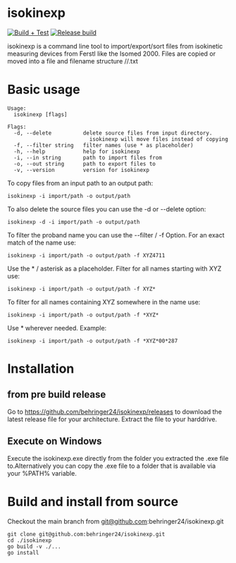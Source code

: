 # isokinexp
[![Build + Test](https://github.com/behringer24/isokinexp/actions/workflows/go.yml/badge.svg)](https://github.com/behringer24/isokinexp/actions/workflows/go.yml)
[![Release build](https://github.com/behringer24/isokinexp/actions/workflows/release.yml/badge.svg)](https://github.com/behringer24/isokinexp/actions/workflows/release.yml)

isokinexp is a command line tool to import/export/sort files from isokinetic measuring devices from Ferstl like the Isomed 2000. Files are copied or moved into a file and filename structure /<name of person>/<name of person><Y-m-d>.txt

# Basic usage

```
Usage:
  isokinexp [flags]

Flags:
  -d, --delete          delete source files from input directory.
                          isokinexp will move files instead of copying
  -f, --filter string   filter names (use * as placeholder)
  -h, --help            help for isokinexp
  -i, --in string       path to import files from
  -o, --out string      path to export files to
  -v, --version         version for isokinexp
```

To copy files from an input path to an output path:

```
isokinexp -i import/path -o output/path
```

To also delete the source files you can use the -d or --delete option:

```
isokinexp -d -i import/path -o output/path
```

To filter the proband name you can use the --filter / -f Option. For an exact match of the name use:

```
isokinexp -i import/path -o output/path -f XYZ4711
```

Use the * / asterisk as a placeholder. Filter for all names starting with XYZ use:

```
isokinexp -i import/path -o output/path -f XYZ*
```

To filter for all names containing XYZ somewhere in the name use:

```
isokinexp -i import/path -o output/path -f *XYZ*
```

Use * wherever needed. Example:

```
isokinexp -i import/path -o output/path -f *XYZ*00*287
```

# Installation
## from pre build release

Go to https://github.com/behringer24/isokinexp/releases to download the latest release file for your architecture. Extract the file to your harddrive.

## Execute on Windows

Execute the isokinexp.exe directly from the folder you extracted the .exe file to.Alternatively you can copy the .exe file to a folder that is available via your %PATH% variable.

# Build and install from source

Checkout the main branch from git@github.com:behringer24/isokinexp.git

```
git clone git@github.com:behringer24/isokinexp.git
cd ./isokinexp
go build -v ./...
go install
```
